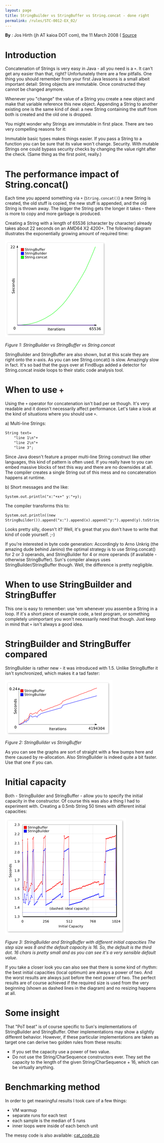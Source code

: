 ```yaml
---
layout: page
title: StringBuilder vs StringBuffer vs String.concat - done right
permalink: /rules/STC-0012-EX_02/
---
```


**By** : Jos Hirth (jh AT kaioa DOT com), the 11 March  2008 ( [Source](ttp://kaioa.com/node/59](http://kaioa.com/node/59) )

# Introduction

Concatenation of Strings is very easy in Java - all you need is a `+`. It
can't get any easier than that, right? Unfortunately there are a few
pitfalls. One thing you should remember from your first Java lessons is a
small albeit important detail: String objects are immutable. Once
constructed they cannot be changed anymore.

Whenever you "change" the value of a String you create a new object and
make that variable reference this new object. Appending a String to another
existing one is the same kind of deal: a new String containing the stuff
from both is created and the old one is dropped.

You might wonder why Strings are immutable in first place. There are two
very compelling reasons for it:

Immutable basic types makes things easier. If you pass a String to a
function you can be sure that its value won't change.
Security. With mutable Strings one could bypass security checks by changing
the value right after the check. (Same thing as the first point, really.)

# The performance impact of String.concat()

Each time you append something via `+` (`String.concat()`) a new String is
created, the old stuff is copied, the new stuff is appended, and the old
String is thrown away. The bigger the String gets the longer it takes -
there is more to copy and more garbage is produced.

Creating a String with a length of 65536 (character by character) already
takes about 22 seconds on an AMD64 X2 4200+. The following diagram
illustrates the exponentially growing amount of required time:

![Figure1](/assets/rules/coding/STC-0012-ex_02-schema1.png)

_Figure 1: StringBuilder vs StringBuffer vs String.concat_


StringBuilder and StringBuffer are also shown, but at this scale they are
right onto the x-axis. As you can see String.concat() is slow. Amazingly
slow in fact. It's so bad that the guys over at FindBugs added a detector
for String.concat inside loops to their static code analysis tool.

# When to use `+`

Using the `+` operator for concatenation isn't bad per se though. It's very
readable and it doesn't necessarily affect performance. Let's take a look
at the kind of situations where you should use `+`.

a) Multi-line Strings:

    String text=
        "line 1\n"+
        "line 2\n"+
        "line 3";

Since Java doesn't feature a proper multi-line String construct like other
languages, this kind of pattern is often used. If you really have to you
can embed massive blocks of text this way and there are no downsides at
all. The compiler creates a single String out of this mess and no
concatenation happens at runtime.

b) Short messages and the like:

    System.out.println("x:"+x+" y:"+y);

The compiler transforms this to:

    System.out.println((new StringBuilder()).append("x:").append(x).append("y:").append(y).toString());

Looks pretty silly, doesn't it? Well, it's great that you don't have to
write that kind of code yourself. ;-)

If you're interested in byte code generation: Accordingly to Arno Unkrig
(the amazing dude behind Janino) the optimal strategy is to use
String.concat() for 2 or 3 operands, and StringBuilder for 4 or more
operands (if available - otherwise StringBuffer). Sun's compiler always
uses StringBuilder/StringBuffer though. Well, the difference is pretty
negligible.

# When to use StringBuilder and StringBuffer

This one is easy to remember: use 'em whenever you assembe a String in a
loop. If it's a short piece of example code, a test program, or something
completely unimportant you won't necessarily need that though. Just keep in
mind that `+` isn't always a good idea.

# StringBuilder and StringBuffer compared

StringBuilder is rather new - it was introduced with 1.5. Unlike
StringBuffer it isn't synchronized, which makes it a tad faster:

![Figure2](/assets/rules/coding/STC-0012-ex_02-schema2.png)

_Figure 2: StringBuilder vs StringBuffer_


As you can see the graphs are sort of straight with a few bumps here and
there caused by re-allocation. Also StringBuilder is indeed quite a bit
faster. Use that one if you can.

# Initial capacity

Both - StringBuilder and StringBuffer - allow you to specify the initial
capacity in the constructor. Of course this was also a thing I had to
experiment with. Creating a 0.5mb String 50 times with different initial
capacities:

![Figure3](/assets/rules/coding/STC-0012-ex_02-schema3.png)

_Figure 3: StringBuilder and StringBuffer with different initial capacities
The step size was 8 and the default capacity is 16. So, the default is the
third dot. 16 chars is pretty small and as you can see it's a very sensible
default value._

If you take a closer look you can also see that there is some kind of
rhythm: the best initial capacities (local optimum) are always a power of
two. And the worst results are always just before the next power of two.
The perfect results are of course achieved if the required size is used
from the very beginning (shown as dashed lines in the diagram) and no
resizing happens at all.

# Some insight

That "PoT beat" is of course specific to Sun's implementations of
StringBuilder and StringBuffer. Other implementations may show a slightly
different behavior. However, if these particular implementations are taken
as target one can derive two golden rules from these results:

* If you set the capacity use a power of two value.
* Do not use the String/CharSequence constructors ever. They set the
capacity to the length of the given String/CharSequence + 16, which can be
virtually anything.

# Benchmarking method

In order to get meaningful results I took care of a few things:

  * VM warmup
  * separate runs for each test
  * each sample is the median of 5 runs
  * inner loops were inside of each bench unit

The messy code is also available: [cat_code.zip](/resources/rules/coding/STC-0012-ex_02-cat_code.zip)
